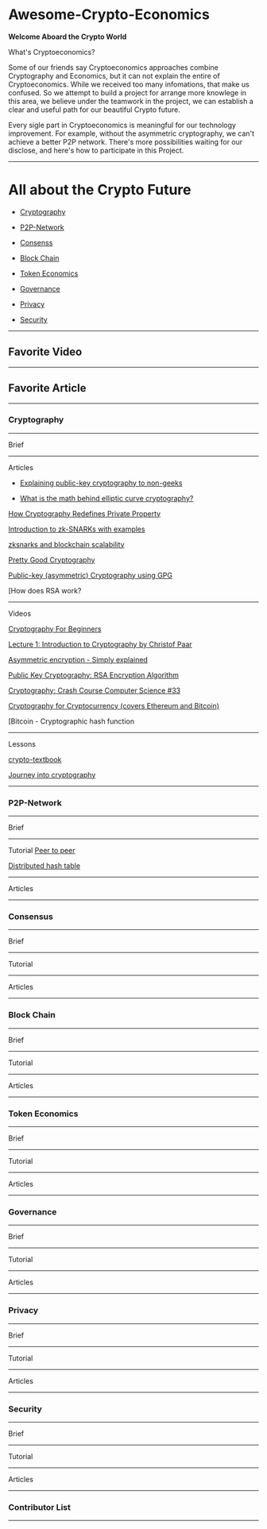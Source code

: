 # Awesome-Crypto-Economics


**Welcome Aboard the Crypto World**

What's Cryptoeconomics?


Some of our friends say Cryptoeconomics approaches combine Cryptography and Economics, but it can not explain the entire of Cryptoeconomics. While we received too many infomations, that make us confused. So we attempt to build a project for arrange more knowlege in this area, we believe under the teamwork in the project, we can establish a clear and useful path for our beautiful Crypto future.

Every sigle part in Cryptoeconomics is meaningful for our technology improvement. For example, without the asymmetric cryptography, we can't achieve a better P2P network. There's more possibilities waiting for our disclose, and here's how to participate in this Project.

--- 

# All about the Crypto Future

- [Cryptography](#11)
 
- [P2P-Network](#12)
   
- [Consenss](#13)
  
- [Block Chain](#14)
  
- [Token Economics](#15)
  
- [Governance](#16)
  
- [Privacy](#17)

- [Security](#18)



--- 

## Favorite Video



--- 

## Favorite Article



--- 

<h3 id="11">Cryptography</h3>

---

Brief

---

Articles

- [Explaining public-key cryptography to non-geeks](https://medium.com/@vrypan/explaining-public-key-cryptography-to-non-geeks-f0994b3c2d5)

- [What is the math behind elliptic curve cryptography?](https://hackernoon.com/what-is-the-math-behind-elliptic-curve-cryptography-f61b25253da3)

[How Cryptography Redefines Private Property](https://medium.com/@hugonguyen/how-cryptography-redefines-private-property-34cd93d86036)

[Introduction to zk-SNARKs with examples](https://media.consensys.net/introduction-to-zksnarks-with-examples-3283b554fc3b)

[zksnarks and blockchain scalability](https://hackernoon.com/zksnarks-and-blockchain-scalability-af85e350a93a)

[Pretty Good Cryptography](https://hackernoon.com/pretty-good-cryptography-2b11959c397c)

[Public-key (asymmetric) Cryptography using GPG](https://hackernoon.com/public-key-asymmetric-cryptography-using-gpg-5a8d914c9bca)

[How does RSA work?


---

Videos

[Cryptography For Beginners](https://www.youtube.com/watch?v=cqgtdkURzTE)

[Lecture 1: Introduction to Cryptography by Christof Paar](https://www.youtube.com/watch?v=2aHkqB2-46k)

[Asymmetric encryption - Simply explained](https://www.youtube.com/watch?v=AQDCe585Lnc)

[Public Key Cryptography: RSA Encryption Algorithm](https://www.youtube.com/watch?v=wXB-V_Keiu8)

[Cryptography: Crash Course Computer Science #33](https://www.youtube.com/watch?v=jhXCTbFnK8o)

[Cryptography for Cryptocurrency (covers Ethereum and Bitcoin)](https://www.youtube.com/watch?v=Fyqtl7eGQZY)

[Bitcoin - Cryptographic hash function

--- 

Lessons

[crypto-textbook](http://www.crypto-textbook.com/)

[Journey into cryptography](https://www.khanacademy.org/computing/computer-science/cryptography)

---

<h3 id="12">P2P-Network</h3>

--- 

Brief

---

Tutorial
[Peer to peer](https://en.wikipedia.org/wiki/Peer-to-peer)  

[Distributed hash table](https://en.wikipedia.org/wiki/Distributed_hash_table)

---

Articles

--- 

<h3 id="13">Consensus</h3>

--- 

Brief

---

Tutorial

---

Articles

--- 

<h3 id="14">Block Chain</h3>

---

Brief

---

Tutorial

---

Articles

---

<h3 id="15">Token Economics</h3>

---

Brief

---

Tutorial

---

Articles

---

<h3 id="16">Governance</h3>

---

Brief

---

Tutorial

---

Articles

---

<h3 id="17">Privacy</h3>

---

Brief

---

Tutorial

---

Articles

---

<h3 id="18">Security</h3>

---

Brief

---

Tutorial

---

Articles

---

### Contributor List



--- 






